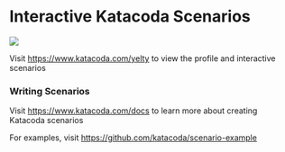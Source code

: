 # Interactive Katacoda Scenarios

[![](http://shields.katacoda.com/katacoda/yelty/count.svg)](https://www.katacoda.com/yelty "Get your profile on Katacoda.com")

Visit https://www.katacoda.com/yelty to view the profile and interactive scenarios

### Writing Scenarios
Visit https://www.katacoda.com/docs to learn more about creating Katacoda scenarios

For examples, visit https://github.com/katacoda/scenario-example
